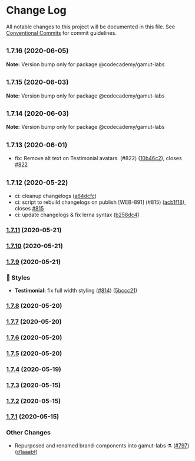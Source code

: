 # Change Log

All notable changes to this project will be documented in this file.
See [Conventional Commits](https://conventionalcommits.org) for commit guidelines.

## <small>1.7.16 (2020-06-05)</small>

**Note:** Version bump only for package @codecademy/gamut-labs





## <small>1.7.15 (2020-06-03)</small>

**Note:** Version bump only for package @codecademy/gamut-labs





## <small>1.7.14 (2020-06-03)</small>

**Note:** Version bump only for package @codecademy/gamut-labs





## <small>1.7.13 (2020-06-01)</small>

* fix: Remove alt text on Testimonial avatars. (#822) ([10b46c2](https://github.com/Codecademy/client-modules/commit/10b46c2)), closes [#822](https://github.com/Codecademy/client-modules/issues/822)





## <small>1.7.12 (2020-05-22)</small>

* ci: cleanup changelogs ([a64dcfc](https://github.com/Codecademy/client-modules/commit/a64dcfc))
* ci: script to rebuild changelogs on publish [WEB-891] (#815) ([acb1f18](https://github.com/Codecademy/client-modules/commit/acb1f18)), closes [#815](https://github.com/Codecademy/client-modules/issues/815)
* ci: update changelogs & fix lerna syntax ([b258dc4](https://github.com/Codecademy/client-modules/commit/b258dc4))





### [1.7.11](https://github.com/Codecademy/client-modules/compare/@codecademy/gamut-labs@1.7.10...@codecademy/gamut-labs@1.7.11) (2020-05-21)

### [1.7.10](https://github.com/Codecademy/client-modules/compare/@codecademy/gamut-labs@1.7.9...@codecademy/gamut-labs@1.7.10) (2020-05-21)

### [1.7.9](https://github.com/Codecademy/client-modules/compare/@codecademy/gamut-labs@1.7.8...@codecademy/gamut-labs@1.7.9) (2020-05-21)


### 💅 Styles

* **Testimonial:** fix full width styling ([#814](https://github.com/Codecademy/client-modules/issues/814)) ([5bccc21](https://github.com/Codecademy/client-modules/commit/5bccc21ca7982f758c9063691bdf7497f3ab1ec8))

### [1.7.8](https://github.com/Codecademy/client-modules/compare/@codecademy/gamut-labs@1.7.7...@codecademy/gamut-labs@1.7.8) (2020-05-20)

### [1.7.7](https://github.com/Codecademy/client-modules/compare/@codecademy/gamut-labs@1.7.6...@codecademy/gamut-labs@1.7.7) (2020-05-20)

### [1.7.6](https://github.com/Codecademy/client-modules/compare/@codecademy/gamut-labs@1.7.5...@codecademy/gamut-labs@1.7.6) (2020-05-20)

### [1.7.5](https://github.com/Codecademy/client-modules/compare/@codecademy/gamut-labs@1.7.4...@codecademy/gamut-labs@1.7.5) (2020-05-20)

### [1.7.4](https://github.com/Codecademy/client-modules/compare/@codecademy/gamut-labs@1.7.3...@codecademy/gamut-labs@1.7.4) (2020-05-19)

### [1.7.3](https://github.com/Codecademy/client-modules/compare/@codecademy/gamut-labs@1.7.2...@codecademy/gamut-labs@1.7.3) (2020-05-15)

### [1.7.2](https://github.com/Codecademy/client-modules/compare/@codecademy/gamut-labs@1.7.1...@codecademy/gamut-labs@1.7.2) (2020-05-15)

### [1.7.1](https://github.com/Codecademy/client-modules/compare/d1aaabf0ebefc0a4a7c0e83e803e1117bf60747d...@codecademy/gamut-labs@1.7.1) (2020-05-15)


### Other Changes

* Repurposed and renamed brand-components into gamut-labs ⚗️ ([#797](https://github.com/Codecademy/client-modules/issues/797)) ([d1aaabf](https://github.com/Codecademy/client-modules/commit/d1aaabf0ebefc0a4a7c0e83e803e1117bf60747d))

